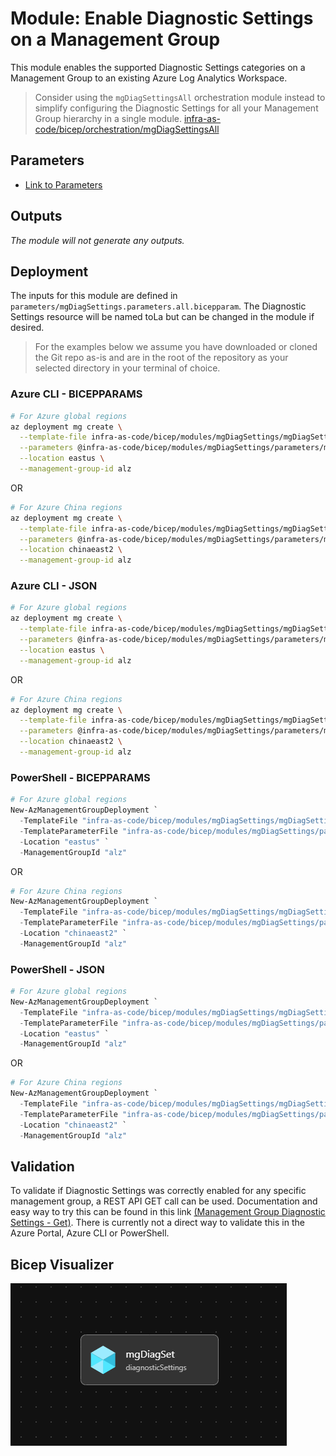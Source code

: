 # Module: Enable Diagnostic Settings on a Management Group

This module enables the supported Diagnostic Settings categories on a Management Group to an existing Azure Log Analytics Workspace.
> Consider using the `mgDiagSettingsAll` orchestration module instead to simplify configuring the Diagnostic Settings for all your Management Group hierarchy in a single module. [infra-as-code/bicep/orchestration/mgDiagSettingsAll](https://github.com/Azure/ALZ-Bicep/tree/main/infra-as-code/bicep/orchestration/mgDiagSettingsAll)

## Parameters

- [Link to Parameters](generateddocs/mgDiagSettings.bicep.md)

## Outputs

*The module will not generate any outputs.*

## Deployment

The inputs for this module are defined in `parameters/mgDiagSettings.parameters.all.bicepparam`. The Diagnostic Settings resource will be named toLa but can be changed in the module if desired.

> For the  examples below we assume you have downloaded or cloned the Git repo as-is and are in the root of the repository as your selected directory in your terminal of choice.

### Azure CLI - BICEPPARAMS

```bash
# For Azure global regions
az deployment mg create \
  --template-file infra-as-code/bicep/modules/mgDiagSettings/mgDiagSettings.bicep \
  --parameters @infra-as-code/bicep/modules/mgDiagSettings/parameters/mgDiagSettings.parameters.all.bicepparam \
  --location eastus \
  --management-group-id alz
```

OR

```bash
# For Azure China regions
az deployment mg create \
  --template-file infra-as-code/bicep/modules/mgDiagSettings/mgDiagSettings.bicep \
  --parameters @infra-as-code/bicep/modules/mgDiagSettings/parameters/mgDiagSettings.parameters.all.bicepparam \
  --location chinaeast2 \
  --management-group-id alz
```

### Azure CLI - JSON

```bash
# For Azure global regions
az deployment mg create \
  --template-file infra-as-code/bicep/modules/mgDiagSettings/mgDiagSettings.bicep \
  --parameters @infra-as-code/bicep/modules/mgDiagSettings/parameters/mgDiagSettings.parameters.all.json \
  --location eastus \
  --management-group-id alz
```

OR

```bash
# For Azure China regions
az deployment mg create \
  --template-file infra-as-code/bicep/modules/mgDiagSettings/mgDiagSettings.bicep \
  --parameters @infra-as-code/bicep/modules/mgDiagSettings/parameters/mgDiagSettings.parameters.all.json \
  --location chinaeast2 \
  --management-group-id alz
```

### PowerShell - BICEPPARAMS

```powershell
# For Azure global regions
New-AzManagementGroupDeployment `
  -TemplateFile "infra-as-code/bicep/modules/mgDiagSettings/mgDiagSettings.bicep" `
  -TemplateParameterFile "infra-as-code/bicep/modules/mgDiagSettings/parameters/mgDiagSettings.parameters.all.bicepparam" `
  -Location "eastus" `
  -ManagementGroupId "alz"
```

OR

```powershell
# For Azure China regions
New-AzManagementGroupDeployment `
  -TemplateFile "infra-as-code/bicep/modules/mgDiagSettings/mgDiagSettings.bicep" `
  -TemplateParameterFile "infra-as-code/bicep/modules/mgDiagSettings/parameters/mgDiagSettings.parameters.all.bicepparam" `
  -Location "chinaeast2" `
  -ManagementGroupId "alz"
```

### PowerShell - JSON

```powershell
# For Azure global regions
New-AzManagementGroupDeployment `
  -TemplateFile "infra-as-code/bicep/modules/mgDiagSettings/mgDiagSettings.bicep" `
  -TemplateParameterFile "infra-as-code/bicep/modules/mgDiagSettings/parameters/mgDiagSettings.parameters.all.json" `
  -Location "eastus" `
  -ManagementGroupId "alz"
```

OR

```powershell
# For Azure China regions
New-AzManagementGroupDeployment `
  -TemplateFile "infra-as-code/bicep/modules/mgDiagSettings/mgDiagSettings.bicep" `
  -TemplateParameterFile "infra-as-code/bicep/modules/mgDiagSettings/parameters/mgDiagSettings.parameters.all.json" `
  -Location "chinaeast2" `
  -ManagementGroupId "alz"
```

## Validation

To validate if Diagnostic Settings was correctly enabled for any specific management group, a REST API GET call can be used. Documentation and easy way to try this can be found in this link [(Management Group Diagnostic Settings - Get)](https://learn.microsoft.com/rest/api/monitor/management-group-diagnostic-settings/get?tabs=HTTP&tryIt=true&source=docs#code-try-0). There is currently not a direct way to validate this in the Azure Portal, Azure CLI or PowerShell.

## Bicep Visualizer

![Bicep Visualizer](media/bicepVisualizer.png "Bicep Visualizer")
